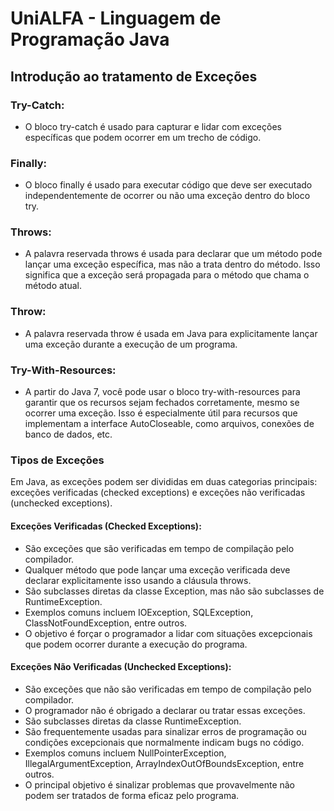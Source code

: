 # UniALFA - Linguagem de Programação Java
## Introdução ao tratamento de Exceções
### Try-Catch: 
* O bloco try-catch é usado para capturar e lidar com exceções específicas que podem ocorrer em um trecho de código.
### Finally:
* O bloco finally é usado para executar código que deve ser executado independentemente de ocorrer ou não uma exceção dentro do bloco try.
### Throws:
* A palavra reservada throws é usada para declarar que um método pode lançar uma exceção específica, mas não a trata dentro do método. Isso significa que a exceção será propagada para o método que chama o método atual.
### Throw:
* A palavra reservada throw é usada em Java para explicitamente lançar uma exceção durante a execução de um programa.
### Try-With-Resources:
* A partir do Java 7, você pode usar o bloco try-with-resources para garantir que os recursos sejam fechados corretamente, mesmo se ocorrer uma exceção. Isso é especialmente útil para recursos que implementam a interface AutoCloseable, como arquivos, conexões de banco de dados, etc.
### Tipos de Exceções
 Em Java, as exceções podem ser divididas em duas categorias principais: exceções verificadas (checked exceptions) e exceções não verificadas (unchecked exceptions).
#### Exceções Verificadas (Checked Exceptions):
* São exceções que são verificadas em tempo de compilação pelo compilador.
* Qualquer método que pode lançar uma exceção verificada deve declarar explicitamente isso usando a cláusula throws.
* São subclasses diretas da classe Exception, mas não são subclasses de RuntimeException.
* Exemplos comuns incluem IOException, SQLException, ClassNotFoundException, entre outros.
* O objetivo é forçar o programador a lidar com situações excepcionais que podem ocorrer durante a execução do programa.
#### Exceções Não Verificadas (Unchecked Exceptions):
* São exceções que não são verificadas em tempo de compilação pelo compilador.
* O programador não é obrigado a declarar ou tratar essas exceções.
* São subclasses diretas da classe RuntimeException.
* São frequentemente usadas para sinalizar erros de programação ou condições excepcionais que normalmente indicam bugs no código.
* Exemplos comuns incluem NullPointerException, IllegalArgumentException, ArrayIndexOutOfBoundsException, entre outros.
* O principal objetivo é sinalizar problemas que provavelmente não podem ser tratados de forma eficaz pelo programa.